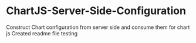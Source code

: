 # ChartJS-Server-Side-Configuration
Construct Chart configuration from server side and consume them for chart js
Created readme file testing
